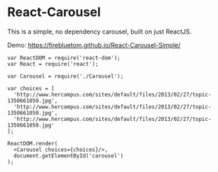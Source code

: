 # React-Carousel

This is a simple, no dependency carousel, built on just ReactJS.

Demo: https://firebluetom.github.io/React-Carousel-Simple/

````
var ReactDOM = require('react-dom');
var React = require('react');

var Carousel = require('./Carousel');

var choices = [
  'http://www.hercampus.com/sites/default/files/2013/02/27/topic-1350661050.jpg',
  'http://www.hercampus.com/sites/default/files/2013/02/27/topic-1350661050.jpg',
  'http://www.hercampus.com/sites/default/files/2013/02/27/topic-1350661050.jpg'
];

ReactDOM.render(
  <Carousel choices={choices}/>,
  document.getElementById('carousel')
);

````
